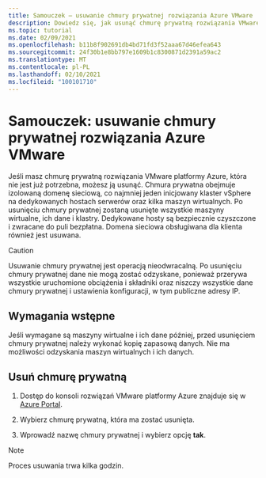 ```yaml
---
title: Samouczek — usuwanie chmury prywatnej rozwiązania Azure VMware
description: Dowiedz się, jak usunąć chmurę prywatną rozwiązania VMware firmy Azure, która nie jest już potrzebna.
ms.topic: tutorial
ms.date: 02/09/2021
ms.openlocfilehash: b11b8f902691db4bd71fd3f52aaa67d46efea643
ms.sourcegitcommit: 24f30b1e8bb797e1609b1c8300871d2391a59ac2
ms.translationtype: MT
ms.contentlocale: pl-PL
ms.lasthandoff: 02/10/2021
ms.locfileid: "100101710"
---
```

# <a name="tutorial-delete-an-azure-vmware-solution-private-cloud"></a>Samouczek: usuwanie chmury prywatnej rozwiązania Azure VMware

Jeśli masz chmurę prywatną rozwiązania VMware platformy Azure, która nie jest już potrzebna, możesz ją usunąć. Chmura prywatna obejmuje izolowaną domenę sieciową, co najmniej jeden inicjowany klaster vSphere na dedykowanych hostach serwerów oraz kilka maszyn wirtualnych. Po usunięciu chmury prywatnej zostaną usunięte wszystkie maszyny wirtualne, ich dane i klastry. Dedykowane hosty są bezpiecznie czyszczone i zwracane do puli bezpłatna. Domena sieciowa obsługiwana dla klienta również jest usuwana.  

> [!CAUTION]
> Usuwanie chmury prywatnej jest operacją nieodwracalną. Po usunięciu chmury prywatnej dane nie mogą zostać odzyskane, ponieważ przerywa wszystkie uruchomione obciążenia i składniki oraz niszczy wszystkie dane chmury prywatnej i ustawienia konfiguracji, w tym publiczne adresy IP.

## <a name="prerequisites"></a>Wymagania wstępne

Jeśli wymagane są maszyny wirtualne i ich dane później, przed usunięciem chmury prywatnej należy wykonać kopię zapasową danych.  Nie ma możliwości odzyskania maszyn wirtualnych i ich danych.


## <a name="delete-the-private-cloud"></a>Usuń chmurę prywatną

1. Dostęp do konsoli rozwiązań VMware platformy Azure znajduje się w [Azure Portal](https://portal.azure.com).

2. Wybierz chmurę prywatną, która ma zostać usunięta.
 
3. Wprowadź nazwę chmury prywatnej i wybierz opcję **tak**. 

>[!NOTE]
>Proces usuwania trwa kilka godzin.  
